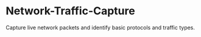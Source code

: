 # Network-Traffic-Capture
Capture live network packets and identify basic protocols and traffic types.
